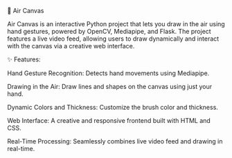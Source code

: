 🎨 Air Canvas

Air Canvas is an interactive Python project that lets you draw in the air using hand gestures, powered by OpenCV, Mediapipe, and Flask. The project features a live video feed, allowing users to draw dynamically and interact with the canvas via a creative web interface.

✨ Features:

Hand Gesture Recognition: Detects hand movements using Mediapipe.

Drawing in the Air: Draw lines and shapes on the canvas using just your hand.

Dynamic Colors and Thickness: Customize the brush color and thickness.

Web Interface: A creative and responsive frontend built with HTML and CSS.

Real-Time Processing: Seamlessly combines live video feed and drawing in real-time.



